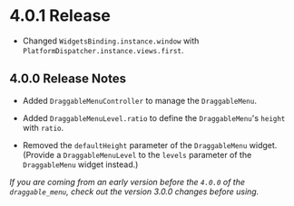 # 4.0.1 Release

- Changed `WidgetsBinding.instance.window` with `PlatformDispatcher.instance.views.first`.

## 4.0.0 Release Notes

- Added `DraggableMenuController` to manage the `DraggableMenu`.

- Added `DraggableMenuLevel.ratio` to define the `DraggableMenu`'s `height` with `ratio`.

- Removed the `defaultHeight` parameter of the `DraggableMenu` widget. (Provide a `DraggableMenuLevel` to the `levels` parameter of the `DraggableMenu` widget instead.)

*If you are coming from an early version before the `4.0.0` of the `draggable_menu`, check out the version 3.0.0 changes before using.*
